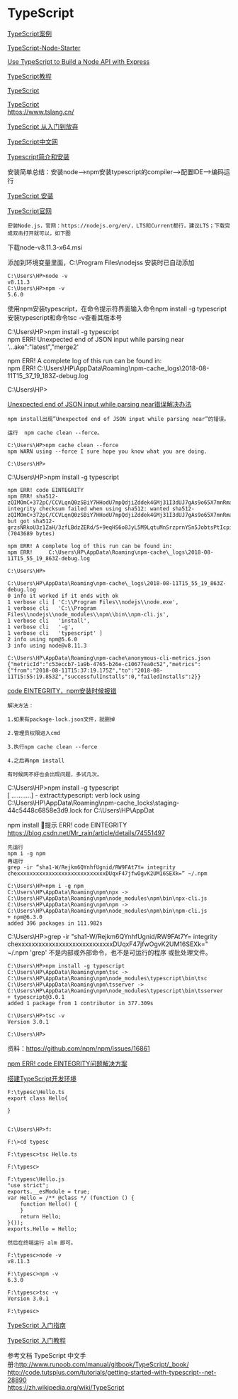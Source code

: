 # TypeScript  

[TypeScript案例](https://www.tslang.cn/samples/index.html)  

[TypeScript-Node-Starter](https://github.com/Microsoft/TypeScript-Node-Starter#typescript-node-starter)

[Use TypeScript to Build a Node API with Express](https://developer.okta.com/blog/2018/11/15/node-express-typescript)  

[TypeScript教程](https://www.w3cschool.cn/typescript/typescript-tutorial.html)  

[TypeScript](https://www.tslang.cn/docs/handbook/typescript-in-5-minutes.html)   

[TypeScript](https://github.com/Microsoft/TypeScript/wiki)  
https://www.tslang.cn/  

[TypeScript 从入门到放弃](https://www.jianshu.com/p/c5005fad4274)  

[TypeScript中文网](https://www.tslang.cn/)  

[Typescript简介和安装](https://blog.csdn.net/xcg132566/article/details/76098753)   

安装简单总结：安装node-->npm安装typescript的compiler-->配置IDE-->编码运行   

[TypeScript 安装](https://blog.csdn.net/adelais__/article/details/79181474)  

[TypeScript官网](http://www.typescriptlang.org/index.html)  
~~~
安装Node.js，官网：https://nodejs.org/en/，LTS和Current都行，建议LTS；下载完成双击打开就可以，如下图  
~~~

下载node-v8.11.3-x64.msi  

添加到环境变量里面，C:\Program Files\nodejss 安装时已自动添加  
~~~
C:\Users\HP>node -v  
v8.11.3  
C:\Users\HP>npm -v  
5.6.0  
~~~

使用npm安装typescript，在命令提示符界面输入命令npm install -g typescript安装typescript和命令tsc -v查看其版本号  

C:\Users\HP>npm install -g typescript  
npm ERR! Unexpected end of JSON input while parsing near '...ake":"latest","merge2'  

npm ERR! A complete log of this run can be found in:  
npm ERR!     C:\Users\HP\AppData\Roaming\npm-cache\_logs\2018-08-11T15_37_19_183Z-debug.log  

C:\Users\HP>  

[Unexpected end of JSON input while parsing near错误解决办法](https://blog.csdn.net/m0_37836194/article/details/79107785)  
~~~
npm install出现”Unexpected end of JSON input while parsing near”的错误。

运行  npm cache clean --force。

C:\Users\HP>npm cache clean --force
npm WARN using --force I sure hope you know what you are doing.

C:\Users\HP>
~~~

C:\Users\HP>npm install -g typescript   
~~~
npm ERR! code EINTEGRITY
npm ERR! sha512-zQIMOmC+372pC/CCVLqnQ0zSBiY7HHodU7mpQdjiZddek4GMj31I3dUJ7gAs9o65X7mnRma6OokOkc6f9jjfBg== integrity checksum failed when using sha512: wanted sha512-zQIMOmC+372pC/CCVLqnQ0zSBiY7HHodU7mpQdjiZddek4GMj31I3dUJ7gAs9o65X7mnRma6OokOkc6f9jjfBg== but got sha512-grzsNRkoU3z1ZaH/3zfLBdzZERd/5+9eqHS6o8JyL5M9LqtuMnSrzprnYSn5JobtsPtIcpit5JSklgQ6qNWypg==. (7043689 bytes)

npm ERR! A complete log of this run can be found in:
npm ERR!     C:\Users\HP\AppData\Roaming\npm-cache\_logs\2018-08-11T15_55_19_863Z-debug.log

C:\Users\HP>

C:\Users\HP\AppData\Roaming\npm-cache\_logs\2018-08-11T15_55_19_863Z-debug.log
0 info it worked if it ends with ok
1 verbose cli [ 'C:\\Program Files\\nodejs\\node.exe',
1 verbose cli   'C:\\Program Files\\nodejs\\node_modules\\npm\\bin\\npm-cli.js',
1 verbose cli   'install',
1 verbose cli   '-g',
1 verbose cli   'typescript' ]
2 info using npm@5.6.0
3 info using node@v8.11.3

C:\Users\HP\AppData\Roaming\npm-cache\anonymous-cli-metrics.json
{"metricId":"c53eccb7-1a9b-4765-b26e-c10677ea0c52","metrics":{"from":"2018-08-11T15:37:19.175Z","to":"2018-08-11T15:55:19.853Z","successfulInstalls":0,"failedInstalls":2}}
~~~

[code EINTEGRITY，npm安装时候报错](https://www.cnblogs.com/zhaixr/p/7307718.html)  
~~~
解决方法：

1.如果有package-lock.json文件，就删掉

2.管理员权限进入cmd

3.执行npm cache clean --force

4.之后再npm install

有时候网不好也会出现问题，多试几次。
~~~

C:\Users\HP>npm install -g typescript  
[       ...........] - extract:typescript: verb lock using C:\Users\HP\AppData\Roaming\npm-cache\_locks\staging-44c5448c6858e3d9.lock for C:\Users\HP\AppDat   

npm install 提示 ERR! code EINTEGRITY
https://blog.csdn.net/Mr_rain/article/details/74551497

~~~
先运行 
npm i -g npm
再运行 
grep -ir “sha1-W/Rejkm6QYnhfUgnid/RW9FAt7Y= integrity chexxxxxxxxxxxxxxxxxxxxxxxxxxxxDUqxF47jfwOgvK2UM16SEXk=” ~/.npm

C:\Users\HP>npm i -g npm
C:\Users\HP\AppData\Roaming\npm\npx -> C:\Users\HP\AppData\Roaming\npm\node_modules\npm\bin\npx-cli.js
C:\Users\HP\AppData\Roaming\npm\npm -> C:\Users\HP\AppData\Roaming\npm\node_modules\npm\bin\npm-cli.js
+ npm@6.3.0
added 396 packages in 111.982s
~~~


C:\Users\HP>grep -ir "sha1-W/Rejkm6QYnhfUgnid/RW9FAt7Y= integrity chexxxxxxxxxxxxxxxxxxxxxxxxxxxxDUqxF47jfwOgvK2UM16SEXk=" ~/.npm
'grep' 不是内部或外部命令，也不是可运行的程序
或批处理文件。
~~~
C:\Users\HP>npm install -g typescript
C:\Users\HP\AppData\Roaming\npm\tsc -> C:\Users\HP\AppData\Roaming\npm\node_modules\typescript\bin\tsc
C:\Users\HP\AppData\Roaming\npm\tsserver -> C:\Users\HP\AppData\Roaming\npm\node_modules\typescript\bin\tsserver
+ typescript@3.0.1
added 1 package from 1 contributor in 377.309s

C:\Users\HP>tsc -v
Version 3.0.1

C:\Users\HP>
~~~

资料：https://github.com/npm/npm/issues/16861

[npm ERR! code EINTEGRITY问题解决方案](https://blog.csdn.net/u011218378/article/details/78250103)  

[搭建TypeScript开发环境](https://blog.csdn.net/diligentkong/article/details/74781539)  

~~~
F:\typesc\Hello.ts
export class Hello{

} 


C:\Users\HP>f:

F:\>cd typesc

F:\typesc>tsc Hello.ts

F:\typesc>

F:\typesc\Hello.js
"use strict";
exports.__esModule = true;
var Hello = /** @class */ (function () {
    function Hello() {
    }
    return Hello;
}());
exports.Hello = Hello;

然后在终端运行 alm 即可。

F:\typesc>node -v
v8.11.3

F:\typesc>npm -v
6.3.0

F:\typesc>tsc -v
Version 3.0.1

F:\typesc>
~~~


[TypeScript 入门指南](https://www.oschina.net/question/12_72250)  

[TypeScript 入门教程](http://www.runoob.com/w3cnote/getting-started-with-typescript.html)  

参考文档
TypeScript 中文手册:http://www.runoob.com/manual/gitbook/TypeScript/_book/  
http://code.tutsplus.com/tutorials/getting-started-with-typescript--net-28890    
https://zh.wikipedia.org/wiki/TypeScript  




